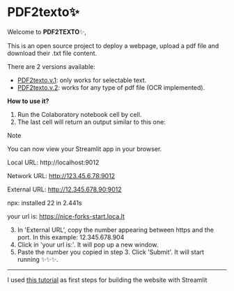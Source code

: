 #  PDF2texto:sparkles:

Welcome to **PDF2TEXTO**:sparkles:,

This is an open source project to deploy a webpage, upload a pdf file and download their .txt file content. 

There are 2 versions available:

* [PDF2texto.v.1](https://pdf2texto.streamlit.app/): only works for selectable text.
* [PDF2texto.v.2](https://colab.research.google.com/drive/1b5Vaa88WOSMKqvIBGRtgVcZmquNhv_eH?usp=sharing): works for any type of pdf file (OCR implemented).


**How to use it?**
1. Run the Colaboratory notebook cell by cell.
2. The last cell will return an output similar to this one:
   
> [!NOTE]
>You can now view your Streamlit app in your browser.
> 
>Local URL: http://localhost:9012
>
>Network URL: http://123.45.6.78:9012
> 
>External URL: http://12.345.678.90:9012
> 
> 
>npx: installed 22 in 2.441s
> 
>your url is: https://nice-forks-start.loca.lt

3. In 'External URL', copy the number appearing between https and the port. In this example: 12.345.678.904
4. Click in 'your url is:'. It will pop up a new window.
5. Paste the number you copied in step 3. Click 'Submit'. It will start running :sparkles::sparkles::sparkles:.


------------------------------
I used [this tutorial](https://www.youtube.com/watch?v=VqgUkExPvLY) as first steps for building the website with Streamlit
